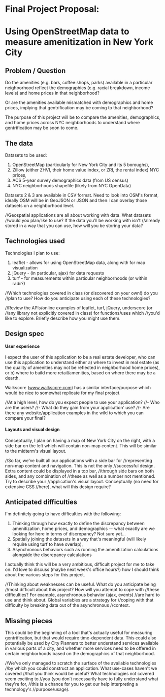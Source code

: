 # Final Project Proposal:
# Using OpenStreetMap data to measure amenitization in New York City

## Problem / Question

Do the amenities (e.g. bars, coffee shops, parks) available in a particular neighborhood
reflect the demographics (e.g. racial breakdown, income levels) and home prices in that
neighborhood?

Or are the amenities available mismatched with demographics and home prices, implying
that gentrification may be coming to that neighborhood?

The purpose of this project will be to compare the amenities, demographics, and home
prices across NYC neighborhoods to understand where gentrification may be soon to come.

## The data

Datasets to be used:
1) OpenStreetMap (particularly for New York City and its 5 boroughs),
2) Zillow (either ZHVI, their home value index, or ZRI, the rental index) NYC prices,
3) ACS 5-year survey demographics data (from US census)
4) NYC neighborhoods shapefile (likely from NYC OpenData)

Datasets 2 & 3 are available in CSV format. Need to look into OSM's format, ideally
OSM will be in GeoJSON or JSON and then I can overlay those datasets on a neighborhood level.

//Geospatial applications are all about working with data. What datasets
//would you plan/like to use? If the data you'll be working with isn't
//already stored in a way that you can use, how will you be storing your data?

## Technologies used

Technologies I plan to use:
1) leaflet - allows for using OpenStreetMap data, along with for map visualization
2) jQuery - (in particular, ajax) for data requests
3) turf - for measurements within particular neighborhoods (or within radii?)



//Which technologies covered in class (or discovered on your own!) do you
//plan to use? How do you anticipate using each of these technologies?

//Review the APIs/online examples of leaflet, turf, jQuery, underscore (or
//any library not explicitly covered in class) for functions/uses which
//you'd like to explore. Briefly describe how you might use them.

## Design spec

#### User experience

I expect the user of this application to be a real estate developer, who can use
this application to understand either a) where to invest in real estate (as the
  quality of amenities may not be reflected in neighborhood home prices), or b)
  where to build more retail/amenities, based on where there may be a dearth.

Walkscore (www.walkscore.com) has a similar interface/purpose which would be nice
to somewhat replicate for my final project.  

//At a high level, how do you expect people to use your application?
//- Who are the users?
//- What do they gain from your application' use?
//- Are there any website/application examples in the wild to which you can compare your final?

#### Layouts and visual design

Conceptually, I plan on having a map of New York City on the right, with a side
bar on the left which will contain non-map content. This will be similar to the midterm's
visual layout.

//So far, we've built all our applications with a side bar for
//representing non-map content and navigation. This is not the only
//successful design. Extra content could be displayed in a top bar,
//through side bars on both sides, and any combination of
//these as well as a number not mentioned. Try to describe your
//application's visual layout. Conceptually (no need for extensive CSS
//here), what will this design require?

## Anticipated difficulties

I'm definitely going to have difficulties with the following:
1) Thinking through how exactly to define the discrepancy between amenitization, home prices, and demographics -- what exactly are we looking for here in terms of discrepancy? Not sure yet...
2) Spatially joining the datasets in a way that's meaningful (will likely require using
  turf to have overlap),
3) Asynchronous behaviors such as running the amenitization calculations alongside the
discrepancy calculations

I actually think this will be a very ambitious, difficult project for me to take on.
I'd love to discuss (maybe next week's office hours?) how I should think about
the various steps for this project.  

//Thinking about weaknesses can be useful. What do you anticipate being
//most difficult about this project? How will you attempt to cope with
//these difficulties? For example, asynchronous behavior (ajax, events)
//are hard to use and think about. Global variables are a strategy for
//coping with that difficulty by breaking data out of the asynchronous
//context.

## Missing pieces

This could be the beginning of a tool that's actually useful for measuring
gentrification, but that would require time-dependent data. This could also potentially
be used by City Planners to better understand services available in various parts of a city,
and whether more services need to be offered in certain neighborhoods based on the demographics
of that neighborhood.

//We've only managed to scratch the surface of the available technologies
//by which you could construct an application. What use-cases haven't we covered
//that you think would be useful? What technologies not covered seem exciting to
//you (you don't necessarily have to fully understand what they're for,
//this is a chance for you to get our help interpreting a technology's
//purpose/usage).
